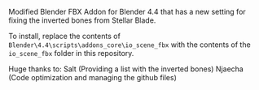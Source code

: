 Modified Blender FBX Addon for Blender 4.4 that has a new setting for fixing the inverted bones from Stellar Blade.

To install, replace the contents of `Blender\4.4\scripts\addons_core\io_scene_fbx` with the contents of the `io_scene_fbx` folder in this repository.

Huge thanks to: 
Salt (Providing a list with the inverted bones)
Njaecha (Code optimization and managing the github files)
